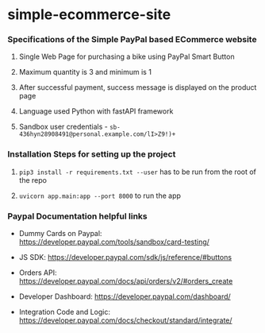 # simple-ecommerce-site

### Specifications of the Simple PayPal based ECommerce website

1. Single Web Page for purchasing a bike using PayPal Smart Button

2. Maximum quantity is 3 and minimum is 1

3. After successful payment, success message is displayed on the product page

4. Language used Python with fastAPI framework

5. Sandbox user credentials - `sb-436hyn28908491@personal.example.com/lI>Z9!)+`

### Installation Steps for setting up the project

1. `pip3 install -r requirements.txt --user` has to be run from the root of the repo

2. `uvicorn app.main:app --port 8000` to run the app


### Paypal Documentation helpful links

* Dummy Cards on Paypal: https://developer.paypal.com/tools/sandbox/card-testing/

* JS SDK: https://developer.paypal.com/sdk/js/reference/#buttons

* Orders API: https://developer.paypal.com/docs/api/orders/v2/#orders_create

* Developer Dashboard: https://developer.paypal.com/dashboard/

* Integration Code and Logic: https://developer.paypal.com/docs/checkout/standard/integrate/

